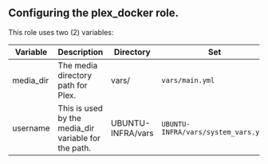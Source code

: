 ## Configuring the plex_docker role.
This role uses two (2) variables:

| Variable  | Description                                          | Directory         | Set                                 |   |
|-----------|------------------------------------------------------|-------------------|-------------------------------------|---|
| media_dir | The media directory path for Plex.                   | vars/             | `vars/main.yml`                     |   |
| username  | This is used by the media_dir variable for the path. | UBUNTU-INFRA/vars | `UBUNTU-INFRA/vars/system_vars.yml` |   |
